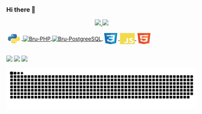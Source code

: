 ### Hi there 👋

<div align="center">
<a href="https://github.com/brunazeved">
<img height="169em" src="https://github-readme-stats.vercel.app/api?username=brunazeved&show_icons=true&theme=algolia&include_all_commits=true&count_private=true"/>
<img height="111em" src="https://github-readme-stats.vercel.app/api/top-langs/?username=brunazeved&layout=compact&langs_count=7&theme=algolia"/>
</div>
<div style="display: inline_block"><br>
<img align="center" alt="Bru-Python" height="30" width="40" src="https://raw.githubusercontent.com/devicons/devicon/master/icons/python/python-original.svg">
<img align="center" alt="Bru-PHP" height="30" width="40" src="https://img.shields.io/badge/PHP-777BB4?style=for-the-badge&logo=php&logoColor=white">
<img align="center" alt="Bru-PostgreeSQL" height="30" width="40" src="https://img.shields.io/badge/PostgreSQL-316192?style=for-the-badge&logo=postgresql&logoColor=white">
<img align="center" alt="Bru-CSS" height="30" width="40" src="https://raw.githubusercontent.com/devicons/devicon/master/icons/css3/css3-original.svg">
<img align="center" alt="Bru-Js" height="30" width="40" src="https://raw.githubusercontent.com/devicons/devicon/master/icons/javascript/javascript-plain.svg">
<img align="center" alt="Bru-HTML" height="30" width="40" src="https://raw.githubusercontent.com/devicons/devicon/master/icons/html5/html5-original.svg">
</div>
  
  ##
  
<div> 
 <a href="https://www.linkedin.com/in/bruna-azevedo-251295224/" target="_blank"><img src="https://img.shields.io/badge/-LinkedIn-%230077B5?style=for-the-badge&logo=linkedin&logoColor=white" target="_blank"></a>
 <a href = "mailto:brunacruzdeazevedo@gmail.com"><img src="https://img.shields.io/badge/Gmail-D14836?style=for-the-badge&logo=gmail&logoColor=white" target="_blank"></a>
 <a href="http://api.whatsapp.com/send?1=pt_BR&phone=5551984886296" target="_blank"><img src="https://img.shields.io/badge/WhatsApp-25D366?style=for-the-badge&logo=whatsapp&logoColor=white" target="_blank"></a>

![Snake animation](https://github.com/brunazeved/brunazeved/blob/output/github-contribution-grid-snake.svg)
 
</div>
